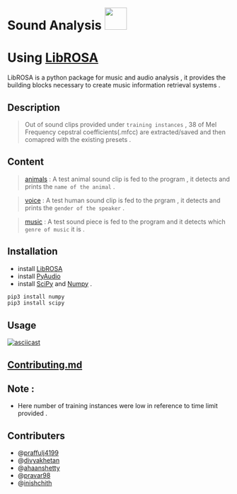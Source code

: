 Sound Analysis <img src = "http://www.freeiconspng.com/uploads/audio-sound-waves-png-7.png" height = "50" >
============
# Using [LibROSA](https://librosa.github.io)  
 LibROSA is a python package for music and audio analysis , it provides the building blocks necessary to create music information retrieval systems .

## Description
> Out of sound clips provided under `training instances` , 38 of Mel Frequency cepstral coefficients(.mfcc) are extracted/saved and then comapred with the existing presets .

## Content
> [animals]() : A test animal sound clip is fed to the program , it detects and prints the `name of the animal` .

> [voice]() : A test human sound clip is fed to the prgram , it detects and prints the `gender of the speaker` .

> [music]() : A test sound piece is fed to the program and it detects which `genre of music` it is .

## Installation
- install [LibROSA](https://librosa.github.io/librosa/install.html)
- install [PyAudio](https://github.com/jleb/pyaudio)
- install [SciPy](https://github.com/scipy/scipy/releases) and [Numpy](https://github.com/numpy/numpy) .
```bash
pip3 install numpy
pip3 install scipy
```

## Usage
[![asciicast](https://asciinema.org/a/65cv10zfa9hahtjxocg01x1nm.png)](https://asciinema.org/a/65cv10zfa9hahtjxocg01x1nm)

## [Contributing.md]()


## Note :
- Here number of training instances were low in reference to time limit provided .

## Contributers
- @[praffulj4199](https://github.com/praffulj4199)
- @[divyakhetan](https://github.com/divyakhetan)
- @[ahaanshetty](https://github.com/ahaanshetty)
- @[pravar98](https://github.com/pravar98)
- @[inishchith](https://github.com/inishchith)
